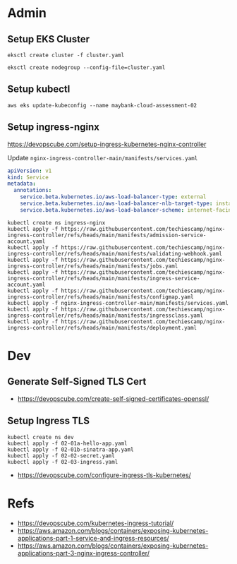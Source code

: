 
# Admin

## Setup EKS Cluster

```
eksctl create cluster -f cluster.yaml

eksctl create nodegroup --config-file=cluster.yaml
```

## Setup kubectl

```
aws eks update-kubeconfig --name maybank-cloud-assessment-02
```

## Setup ingress-nginx

https://devopscube.com/setup-ingress-kubernetes-nginx-controller

Update `nginx-ingress-controller-main/manifests/services.yaml`

```yaml
apiVersion: v1
kind: Service
metadata:
  annotations:
    service.beta.kubernetes.io/aws-load-balancer-type: external
    service.beta.kubernetes.io/aws-load-balancer-nlb-target-type: instance
    service.beta.kubernetes.io/aws-load-balancer-scheme: internet-facing
```

```
kubectl create ns ingress-nginx
kubectl apply -f https://raw.githubusercontent.com/techiescamp/nginx-ingress-controller/refs/heads/main/manifests/admission-service-account.yaml
kubectl apply -f https://raw.githubusercontent.com/techiescamp/nginx-ingress-controller/refs/heads/main/manifests/validating-webhook.yaml
kubectl apply -f https://raw.githubusercontent.com/techiescamp/nginx-ingress-controller/refs/heads/main/manifests/jobs.yaml
kubectl apply -f https://raw.githubusercontent.com/techiescamp/nginx-ingress-controller/refs/heads/main/manifests/ingress-service-account.yaml
kubectl apply -f https://raw.githubusercontent.com/techiescamp/nginx-ingress-controller/refs/heads/main/manifests/configmap.yaml
kubectl apply -f nginx-ingress-controller-main/manifests/services.yaml
kubectl apply -f https://raw.githubusercontent.com/techiescamp/nginx-ingress-controller/refs/heads/main/manifests/ingressclass.yaml
kubectl apply -f https://raw.githubusercontent.com/techiescamp/nginx-ingress-controller/refs/heads/main/manifests/deployment.yaml
```

# Dev

## Generate Self-Signed TLS Cert

* https://devopscube.com/create-self-signed-certificates-openssl/


## Setup Ingress TLS

```
kubectl create ns dev
kubectl apply -f 02-01a-hello-app.yaml
kubectl apply -f 02-01b-sinatra-app.yaml
kubectl apply -f 02-02-secret.yaml
kubectl apply -f 02-03-ingress.yaml
```

* https://devopscube.com/configure-ingress-tls-kubernetes/


# Refs

* https://devopscube.com/kubernetes-ingress-tutorial/
* https://aws.amazon.com/blogs/containers/exposing-kubernetes-applications-part-1-service-and-ingress-resources/
* https://aws.amazon.com/blogs/containers/exposing-kubernetes-applications-part-3-nginx-ingress-controller/

